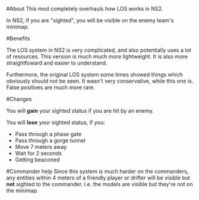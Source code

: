 #About
This mod completely overhauls how LOS works in NS2.

In NS2, if you are "sighted", you will be visible
on the enemy team's minimap.

#Benefits

The LOS system in NS2 is very complicated, and also potentially uses a lot of resources.
This version is much much more lightweight. It is also more straightfoward and easier to understand.

Furthermore, the original LOS system some times showed things which obviously should not be seen.
It wasn't very conservative, while this one is. False positives are much more rare.

#Changes

You will **gain** your sighted status if you are hit by an enemy.

You will **lose** your sighted status, if you:
 - Pass through a phase gate
 - Pass through a gorge tunnel
 - Move 7 meters away
 - Wait for 2 seconds
 - Getting beaconed

#Commander help
Since this system is much harder on the commanders, any entities within 4 meters of a friendly player or drifter
will be visible but **not** sighted to the commander. I.e. the models are visible but they're not on
the minimap.
